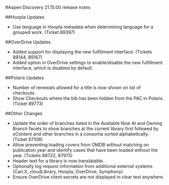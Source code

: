 #Aspen Discovery 21.15.00 release notes

##Hoopla Updates
- Use language in Hoopla metadata when determining language for a grouped work. (Ticket 89397)

##OverDrive Updates
- Added support for displaying the new fulfillment interface. (Tickets 89144, 89167)
- Added option in OverDrive settings to enable/disable the new fulfillment interface, which is disabled by default.

##Polaris Updates
- Number of renewals allowed for a title is now shown on list of checkouts. 
- Show Checkouts where the bib has been hidden from the PAC in Polaris. (Ticket 89773)

##Other Changes
- Update the order of branches listed in the Available Now At and Owning Branch facets to show branches at the current library first followed by eContent and other branches in a consortia sorted alphabetically. (Ticket 87108)
- Allow preventing loading covers from OMDB without matching on publication year and identify cases that have been loaded without the year. (Tickets 88722, 87975)
- Header text for a library is now translatable.
- Optionally log request information from additional external systems (Carl.X, cloudLibrary, Hoopla, OverDrive, Symphony)
- Ensure OverDrive client secrets are not displayed in clear text anywhere. 